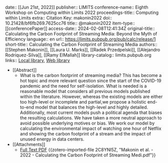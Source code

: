date:: [[Jun 21st, 2022]]
publisher:: LIMITS
conference-name:: Eighth Workshop on Computing within Limits 2022
proceedings-title:: Computing within Limits
extra:: Citation Key: makonin2022
doi:: 10.21428/bf6fb269.7625cc76
title:: @makonin2022
item-type:: [[conferencePaper]]
access-date:: 2024-02-08T12:41:34Z
original-title:: Calculating the Carbon Footprint of Streaming Media: Beyond the Myth of Efficiency
language:: en
url:: https://limits.pubpub.org/pub/calc/release/1
short-title:: Calculating the Carbon Footprint of Streaming Media
authors:: [[Stephen Makonin]], [[Laura U. Marks]], [[Radek Przedpelski]], [[Alejandro Rodriquez-Silva]], [[Ramy ElMallah]]
library-catalog:: limits.pubpub.org
links:: [Local library](zotero://select/groups/2386895/items/XY8KCYZ9), [Web library](https://www.zotero.org/groups/2386895/items/XY8KCYZ9)

- [[Abstract]]
	- What is the carbon footprint of streaming media? This has become a hot topic and more relevant question since the start of the COVID-19 pandemic and the need for self-isolation. What is needed is a reasonable model that considers all previous models published within the literature. However, whereas the existing models are either too high-level or incomplete and partial,we propose a holistic end-to-end model that balances the high-level and highly detailed. Additionally, most current models push a political agenda that biases the resulting calculations. We have taken a more neutral approach to avoid possible underlying motives or bias. We work our model by calculating the environmental impact of watching one hour of Netflix and showing the carbon footprint of a stream and the impact of unused energy in data centers.
- [[Attachments]]
	- [Full Text PDF](https://limits.pubpub.org/pub/calc/download/pdf) {{zotero-imported-file 2C8YNI5Z, "Makonin et al. - 2022 - Calculating the Carbon Footprint of Streaming Medi.pdf"}}